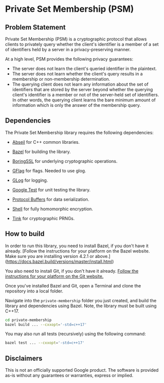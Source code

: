 # Private Set Membership (PSM)

## Problem Statement

Private Set Membership (PSM) is a cryptographic protocol that allows clients to privately query whether the client's identifier is a member of a set of identifiers held by a server in a privacy-preserving manner.

At a high level, PSM provides the following privacy guarantees:

*   The server does not learn the client's queried identifier in the
    plaintext.
*   The server does not learn whether the client's query results in a
    membership or non-membership determination.
*   The querying client does not learn any information about the set of
    identifiers that are stored by the server beyond whether the querying
    client's identifier is a member or not of the server-held set of identifiers.
    In other words, the querying client learns the bare minimum amount of
    information which is only the answer of the membership query.

## Dependencies

The Private Set Membership library requires the following dependencies:

*   [Abseil](https://github.com/abseil/abseil-cpp) for C++ common libraries.

*   [Bazel](https://github.com/bazelbuild/bazel) for building the library.

*   [BoringSSL](https://github.com/google/boringssl) for underlying
    cryptographic operations.

*   [GFlag](https://github.com/gflags/gflags) for flags. Needed to use glog.

*   [GLog](https://github.com/google/glog) for logging.

*   [Google Test](https://github.com/google/googletest) for unit testing the
    library.

*   [Protocol Buffers](https://github.com/google/protobuf) for data
    serialization.

*   [Shell](https://github.com/google/shell-encryption) for fully homomorphic encryption.

*   [Tink](https://github.com/google/tink) for cryptographic PRNGs.

## How to build

In order to run this library, you need to install Bazel, if you don't have
it already.
[Follow the instructions for your platform on the Bazel website. Make sure you
 are installing version 4.2.1 or above.]
(https://docs.bazel.build/versions/master/install.html)

You also need to install Git, if you don't have it already.
[Follow the instructions for your platform on the Git website.](https://git-scm.com/book/en/v2/Getting-Started-Installing-Git)

Once you've installed Bazel and Git, open a Terminal and clone the repository into a local folder.

Navigate into the `private-membership` folder you just created, and build the
library and dependencies using Bazel. Note, the library must be built using C++17.

```bash
cd private-membership
bazel build ... --cxxopt='-std=c++17'
```

You may also run all tests (recursively) using the following command:

```bash
bazel test ... --cxxopt='-std=c++17'
```

## Disclaimers

This is not an officially supported Google product. The software is provided as-is without any guarantees or warranties, express or implied.
